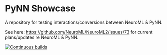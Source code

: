 # PyNN Showcase

A repository for testing interactions/conversions between NeuroML &amp; PyNN.

See here: https://github.com/NeuroML/NeuroML2/issues/73 for current plans/updates re NeuroML & PyNN.

[![Continuous builds](https://github.com/OpenSourceBrain/PyNNShowcase/actions/workflows/ci.yml/badge.svg)](https://github.com/OpenSourceBrain/PyNNShowcase/actions/workflows/ci.yml)
